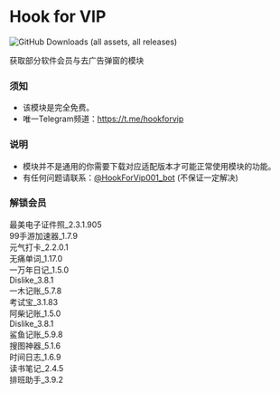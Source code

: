 # Hook for VIP

![GitHub Downloads (all assets, all releases)](https://img.shields.io/github/downloads/Xposed-Modules-Repo/com.wye4.hookforvip/total)


获取部分软件会员与去广告弹窗的模块

### 须知

- 该模块是完全免费。
- 唯一Telegram频道：https://t.me/hookforvip

### 说明

- 模块并不是通用的你需要下载对应适配版本才可能正常使用模块的功能。
- 有任何问题请联系：[@HookForVip001_bot](https://t.me/HookForVip001_bot) (不保证一定解决)

### 解锁会员
最美电子证件照_2.3.1.905</br>
99手游加速器_1.7.9</br>
元气打卡_2.2.0.1</br>
无痛单词_1.17.0</br>
一万年日记_1.5.0</br>
Dislike_3.8.1</br>
一木记账_5.7.8</br>
考试宝_3.1.83</br>
阿柴记账_1.5.0</br>
Dislike_3.8.1</br>
鲨鱼记账_5.9.8</br>
搜图神器_5.1.6</br>
时间日志_1.6.9</br>
读书笔记_2.4.5</br>
排班助手_3.9.2</br>
